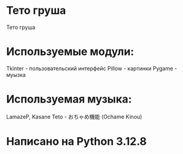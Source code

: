 # Тето груша
Тето груша

# Используемые модули: 
Tkinter - пользовательский интерфейс
Pillow - картинки
Pygame - муызка

# Используемая музыка:
LamazeP, Kasane Teto - おちゃめ機能 (Ochame Kinou)

# Написано на Python 3.12.8
